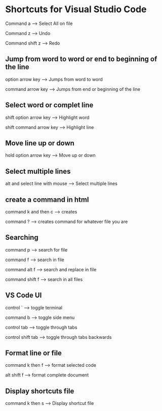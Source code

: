 # Shortcuts for Visual Studio Code

Command a --> Select All on file

Command z --> Undo

Command shift z --> Redo

## Jump from word to word or end to beginning of the line

option arrow key --> Jumps from word to word

command arrow key --> Jumps from end or beginning of the line

## Select word or complet line

shift option arrow key --> Highlight word

shift command arrow key --> Highlight line

## Move line up or down

hold option arrow key --> Move up or down

## Select multiple lines

alt and select line with mouse --> Select multiple lines

## create a command in html

command k and then c --> creates <!--  -->

command ? --> creates command for whatever file you are

## Searching

command p --> search for file

command f --> search in file

command alt f --> search and replace in file

command shift f --> search in all files

## VS Code UI

control ` --> toggle terminal

command b --> toggle side menu

control tab --> toggle through tabs

control shift tab --> toggle through tabs backwards


## Format line or file

command k then f --> format selected code

alt shift f --> format complete document

## Display shortcuts file

command k then s --> Display shortcut file

